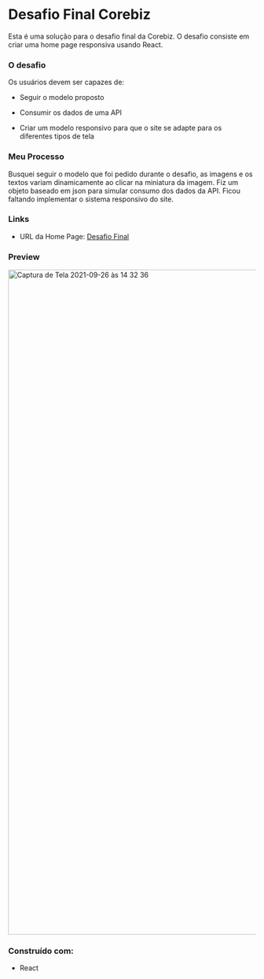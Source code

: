 # Desafio Final Corebiz

Esta é uma solução para o desafio final da Corebiz. O desafio consiste em criar  uma home page responsiva usando React.

### O desafio

Os usuários devem ser capazes de:

- Seguir o modelo proposto

- Consumir os dados de uma API

- Criar um modelo responsivo para que o site se adapte para os diferentes tipos de tela


### Meu Processo

Busquei seguir o modelo que foi pedido durante o desafio, as imagens e os textos variam dinamicamente ao clicar na miniatura da imagem. Fiz um objeto baseado em json para simular  consumo dos dados da API. Ficou faltando implementar o sistema responsivo do site.

### Links

- URL da Home Page: [Desafio Final](https://desafio-final-corebiz.netlify.app/)




### Preview

<img width="1352" alt="Captura de Tela 2021-09-26 às 14 32 36" src="https://user-images.githubusercontent.com/83840866/134817961-a0a0578f-32f9-4236-84cf-13bd1e4a49b7.png">



### Construído com:

- React
